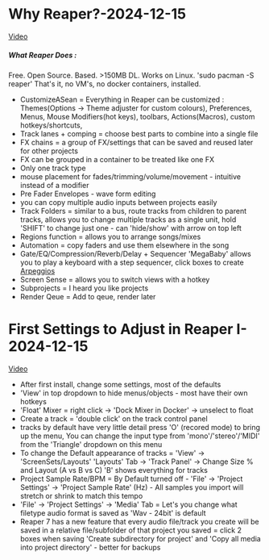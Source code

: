 # Why Reaper?-2024-12-15
[Video](https://www.youtube.com/watch?v=PJrN23efnbw&ab_channel=REAPERMania)
##### What Reaper Does :
Free. Open Source. Based. >150MB DL. Works on Linux.
'sudo pacman -S reaper' That's it, no VM's, no docker containers, installed.
- CustomizeASean = Everything in Reaper can be customized : Themes(Options -> Theme adjuster for custom colours), Preferences, Menus, Mouse Modifiers(hot keys), toolbars, Actions(Macros), custom hotkeys/shortcuts, 
- Track lanes + comping = choose best parts to combine into a single file
- FX chains = a group of FX/settings that can be saved and reused later for other projects
- FX can be grouped in a container to be treated like one FX
- Only one track type 
- mouse placement for fades/trimming/volume/movement - intuitive instead of a modifier
- Pre Fader Envelopes - wave form editing
- you can copy multiple audio inputs between projects easily
- Track Folders = similar to a bus, route tracks from children to parent tracks, allows you to change multiple tracks as a single unit, hold 'SHIFT' to change just one - can 'hide/show' with arrow on top left
- Regions function = allows you to arrange songs/mixes
- Automation = copy faders and use them elsewhere in the song
- Gate/EQ/Compression/Reverb/Delay + Sequencer 'MegaBaby' allows you to play a keyboard with a step sequencer, click boxes to create [Arpeggios](https://en.wikipedia.org/wiki/Arpeggio)
- Screen Sense = allows you to switch views with a hotkey
- Subprojects = I heard you like projects
- Render Qeue = Add to qeue, render later
# First Settings to Adjust in Reaper I-2024-12-15
[Video](https://www.youtube.com/watch?v=mL1aUJuODt8&list=PLM0xHqxaiT68QXHwmlkQgbJc7OpWaNTS-&ab_channel=REAPERMania)
- After first install, change some settings, most of the defaults 
- 'View' in top dropdown to hide menus/objects - most have their own hotkeys
- 'Float' Mixer = right click -> 'Dock Mixer in Docker' -> unselect to float
- Create a track = 'double click' on the track control panel
- tracks by default have very little detail press 'O' (recored mode) to bring up the menu, You can change the input type from 'mono'/'stereo'/'MIDI' from the 'Triangle' dropdown on this menu
- To change the Default appearance of tracks = 'View' -> 'ScreenSets/Layouts' 'Layouts' Tab -> 'Track Panel' -> Change Size % and Layout (A vs B vs C) 'B' shows everything for tracks
- Project Sample Rate/BPM = By Default turned off - 'File' -> 'Project Settings' -> 'Project Sample Rate' (Hz) - All samples you import will stretch or shrink to match this tempo
-  'File' -> 'Project Settings' -> 'Media' Tab = Let's you change what filetype audio format is saved as 'Wav - 24bit' is default
- Reaper 7 has a new feature that every audio file/track you create will be saved in a relative file/subfolder of that project you saved = click 2 boxes when saving 'Create subdirectory for project' and 'Copy all media into project directory' - better for backups
